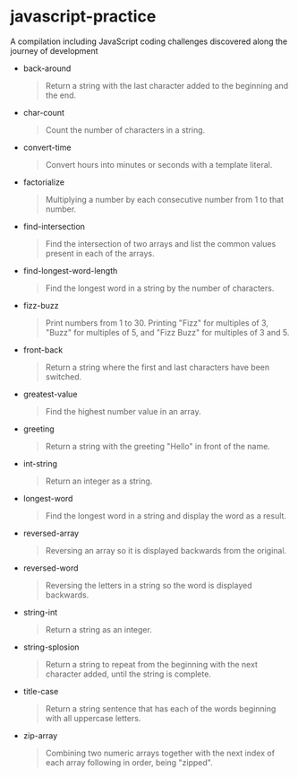 # javascript-practice

A compilation including JavaScript coding challenges discovered along the journey of development

- back-around

  > Return a string with the last character added to the beginning and the end.

- char-count

  > Count the number of characters in a string.

- convert-time

  > Convert hours into minutes or seconds with a template literal.

- factorialize

  > Multiplying a number by each consecutive number from 1 to that number.

- find-intersection

  > Find the intersection of two arrays and list the common values present in each of the arrays.

- find-longest-word-length

  > Find the longest word in a string by the number of characters.

- fizz-buzz

  > Print numbers from 1 to 30. Printing "Fizz" for multiples of 3, "Buzz" for multiples of 5, and "Fizz Buzz" for multiples of 3 and 5.

- front-back

  > Return a string where the first and last characters have been switched.

- greatest-value

  > Find the highest number value in an array.

- greeting

  > Return a string with the greeting "Hello" in front of the name.

- int-string

  > Return an integer as a string.

- longest-word

  > Find the longest word in a string and display the word as a result.

- reversed-array

  > Reversing an array so it is displayed backwards from the original.

- reversed-word

  > Reversing the letters in a string so the word is displayed backwards.

- string-int

  > Return a string as an integer.

- string-splosion

  > Return a string to repeat from the beginning with the next character added, until the string is complete.

- title-case

  > Return a string sentence that has each of the words beginning with all uppercase letters.

- zip-array

  > Combining two numeric arrays together with the next index of each array following in order, being "zipped".